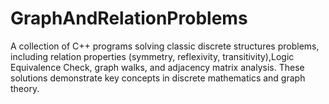 # GraphAndRelationProblems
A collection of C++ programs solving classic discrete structures problems, including relation properties (symmetry, reflexivity, transitivity),Logic Equivalence Check, graph walks, and adjacency matrix analysis. These solutions demonstrate key concepts in discrete mathematics and graph theory. 
